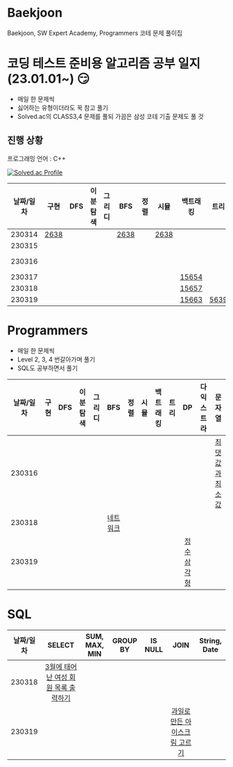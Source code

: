 # Baekjoon
Baekjoon, SW Expert Academy, Programmers 코테 문제 풀이집

# 코딩 테스트 준비용 알고리즘 공부 일지 (23.01.01~) :smirk:
- 매일 한 문제씩
- 싫어하는 유형이더라도 꾹 참고 풀기
- Solved.ac의 CLASS3,4 문제를 풀되 가끔은 삼성 코테 기출 문제도 풀 것

## 진행 상황 

프로그래밍 언어 : C++

[![Solved.ac Profile](http://mazassumnida.wtf/api/v2/generate_badge?boj=luna7182)](https://solved.ac/luna7182/)

|날짜/일차|구현|DFS|이분탐색|그리디|BFS|정렬|시뮬|백트래킹|트리|DP|다익스트라|
|:--:|:--:|:--:|:--:|:--:|:--:|:--:|:--:|:--:|:--:|:--:|:--:|
|230314|[2638](https://www.acmicpc.net/problem/2638) | |||[2638](https://www.acmicpc.net/problem/2638)||[2638](https://www.acmicpc.net/problem/2638)|||||
|230315|||||||||||[11779](https://www.acmicpc.net/problem/11779)|
|230316|||||||||||[1504](https://www.acmicpc.net/problem/1504) [🔑](https://velog.io/@luna7182/Baekjoon-1504.-%ED%8A%B9%EC%A0%95%ED%95%9C-%EC%B5%9C%EB%8B%A8-%EA%B2%BD%EB%A1%9C)|
|230317||||||||[15654](https://www.acmicpc.net/problem/15654)||||
|230318||||||||[15657](https://www.acmicpc.net/problem/15657)||||
|230319||||||||[15663](https://www.acmicpc.net/problem/15663)|[5639](https://www.acmicpc.net/problem/5639)||[1753](https://www.acmicpc.net/problem/1753)|


# Programmers
- 매일 한 문제씩
- Level 2, 3, 4 번갈아가며 풀기
- SQL도 공부하면서 풀기

|날짜/일차|구현|DFS|이분탐색|그리디|BFS|정렬|시뮬|백트래킹|트리|DP|다익스트라|문자열|
|:--:|:--:|:--:|:--:|:--:|:--:|:--:|:--:|:--:|:--:|:--:|:--:|:--:|
|230316||||||||||||[최댓값과 최소값](https://school.programmers.co.kr/learn/courses/30/lessons/12939)|
|230318|||||[네트워크](https://school.programmers.co.kr/learn/courses/30/lessons/43162)||||||||
|230319||||||||||[정수삼각형](https://school.programmers.co.kr/learn/courses/30/lessons/43105)|||

# SQL
|날짜/일차|SELECT|SUM, MAX, MIN|GROUP BY|IS NULL|JOIN|String, Date|
|:--:|:--:|:--:|:--:|:--:|:--:|:--:|
|230318|[3월에 태어난 여성 회원 목록 출력하기](https://school.programmers.co.kr/learn/courses/30/lessons/131120)||||||
|230319|||||[과일로 만든 아이스크림 고르기](https://school.programmers.co.kr/learn/courses/30/lessons/133025)||
